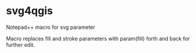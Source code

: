 # svg4qgis
Notepad++ macro for svg parameter

Macro replaces fill and stroke parameters with param(fill) forth and back for further edit.

